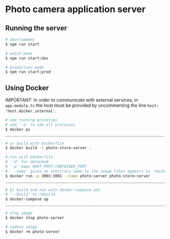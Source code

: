 # Photo camera application server

##  Running the server
```bash
# development
$ npm run start

# watch mode
$ npm run start:dev

# production mode
$ npm run start:prod
```

## Using Docker
IMPORTANT: In order to communicate with external services, in `app.module.ts` the host must be provided by uncommenting the line `host: 'host.docker.internal'`.
```bash
# see running processes
# add '-a' to see all processes
$ docker ps
____________________________________________________________________________________________________

# a) build with Dockerfile
$ docker build -t photo-store-server .

# run with Dockerfile
# '-d' for detached
# '-p' maps HOST_PORT:CONTAINER_PORT
# '--name' gives an arbitrary name to the image (that appears in 'docker ps -a')
$ docker run -p 3001:3001 --name photo-server photo-store-server
____________________________________________________________________________________________________

# b) build and run with docker-compose.yml
# '--build' to rebuild
$ docker-compose up
____________________________________________________________________________________________________

# stop image
$ docker stop photo-server

# remove image
$ docker rm photo-server
```
